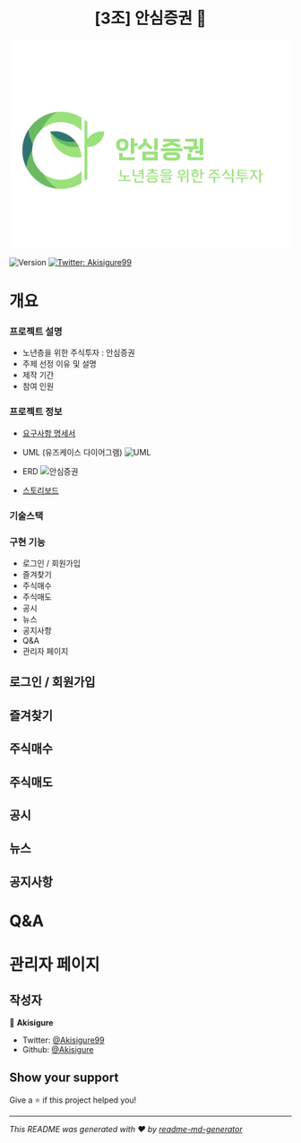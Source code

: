 <h1 align="center">[3조] 안심증권 👋</h1>
<p align="center"><img alt="logo" src="https://github.com/Akisigure/seniorInvest/blob/main/src/main/webapp/img/logo.png" /></p>
<p>
  <img alt="Version" src="https://img.shields.io/badge/version-1.0-blue.svg?cacheSeconds=2592000" />
  <a href="https://twitter.com/Akisigure99" target="_blank">
    <img alt="Twitter: Akisigure99" src="https://img.shields.io/twitter/follow/Akisigure99.svg?style=social" />
  </a>
</p>




개요
=====

### 프로젝트 설명

 * 노년층을 위한 주식투자 : 안심증권
 * 주제 선정 이유 및 설명
 * 제작 기간
 * 참여 인원

### 프로젝트 정보

 *  [요구사항 명세서](https://github.com/Akisigure/seniorInvest/issues/58#issue-1747037645)

 * UML (유즈케이스 다이어그램)
![UML](https://github.com/Akisigure/seniorInvest/assets/122990146/f725eed1-23f8-4a72-aaf5-4230d205cd04)

 * ERD
 ![안심증권](https://github.com/Akisigure/seniorInvest/assets/122990146/a9523c47-72ad-4b96-9bb9-8694afed81ee)

 * [스토리보드](https://github.com/Akisigure/seniorInvest/files/11684842/_3.pdf) 
 
### 기술스택

### 구현 기능

 * 로그인 / 회원가입
 * 즐겨찾기
 * 주식매수
 * 주식매도
 * 공시
 * 뉴스
 * 공지사항
 * Q&A
 * 관리자 페이지

로그인 / 회원가입
------

즐겨찾기
------

주식매수
------

주식매도
------

공시
------

뉴스
------

공지사항
------


Q&A
=====

관리자 페이지
=====

## 작성자

👤 **Akisigure**

* Twitter: [@Akisigure99](https://twitter.com/Akisigure99)
* Github: [@Akisigure](https://github.com/Akisigure)

## Show your support

Give a ⭐️ if this project helped you!

***
_This README was generated with ❤️ by [readme-md-generator](https://github.com/kefranabg/readme-md-generator)_
